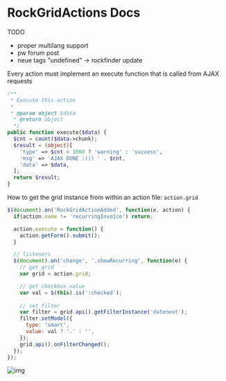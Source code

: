 # RockGridActions Docs

TODO

* proper multilang support
* pw forum post
* neue tags "undefined" -> rockfinder update

Every action must implement an execute function that is called from AJAX requests
```php
/**
 * Execute this action
 *
 * @param object $data
  * @return object
  */
public function execute($data) {
  $cnt = count($data->chunk);
  $result = (object)[
    'type' => $cnt < 1000 ? 'warning' : 'success',
    'msg' => 'AJAX DONE :))) ' . $cnt,
    'data' => $data,
  ];
  return $result;
}
```

How to get the grid instance from within an action file: `action.grid`

```js
$(document).on('RockGridActionAdded', function(e, action) {
  if(action.name != 'recurringInvoice') return;

  action.execute = function() {
    action.getForm().submit();
  }

  // listeners
  $(document).on('change', '.showRecurring', function(e) {
    // get grid
    var grid = action.grid;

    // get checkbox value
    var val = $(this).is(':checked');
  
    // set filter
    var filter = grid.api().getFilterInstance('datenext');
    filter.setModel({
      type: 'smart',
      value: val ? '.' : '',
    });
    grid.api().onFilterChanged();
  });
});
```

![img](https://i.imgur.com/YcfUnC0.png)

